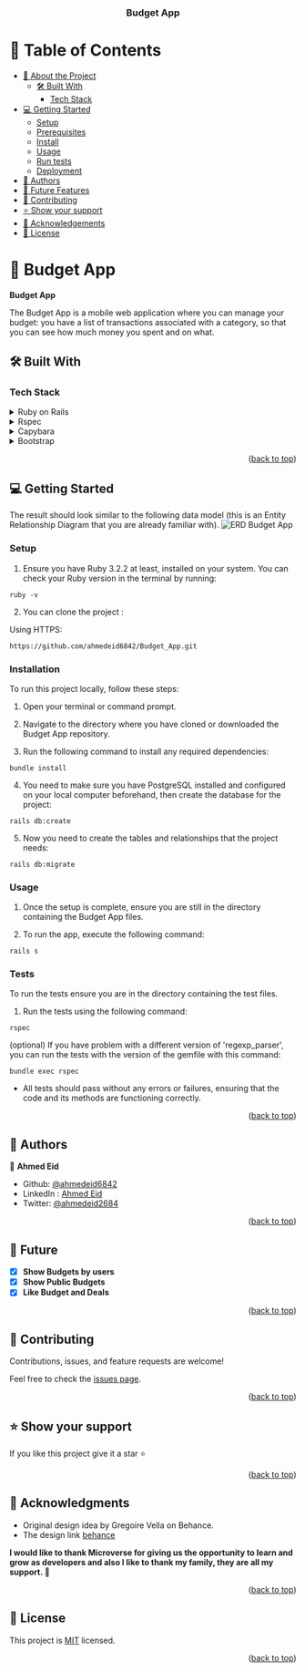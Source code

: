 <a name="readme-top"></a>

<div align="center">
  <h3><b>Budget App</b></h3>
</div>


<a name="readme-top"></a>

# 📗 Table of Contents

- [📖 About the Project](#about-project)
  - [🛠 Built With](#built-with)
    - [Tech Stack](#tech-stack)
- [💻 Getting Started](#getting-started)
  - [Setup](#setup)
  - [Prerequisites](#prerequisites)
  - [Install](#install)
  - [Usage](#usage)
  - [Run tests](#run-tests)
  - [Deployment](#triangular_flag_on_post-deployment)
- [👥 Authors](#authors)
- [🔭 Future Features](#future-features)
- [🤝 Contributing](#contributing)
- [⭐️ Show your support](#support)
- [🙏 Acknowledgements](#acknowledgements)
- [📝 License](#license)

<!-- PROJECT DESCRIPTION -->

# 📖 Budget App <a name="about-project"></a>

**Budget App** 

The Budget App is a mobile web application where you can manage your budget: you have a list of transactions associated with a category, so that you can see how much money you spent and on what.


## 🛠 Built With <a name="built-with"></a>

### Tech Stack <a name="tech-stack"></a>

<details>
<summary>Ruby on Rails</summary>
  <ul>
    <li><a href="https://rubyonrails.org/">Ruby on rails</a></li>
  </ul>
</details>

<details>
<summary>Rspec</summary>
  <ul>
    <li><a href="https://rspec.info/">Rspec</a></li>
  </ul>
</details>

<details>
<summary>Capybara</summary>
  <ul>
    <li><a href="https://teamcapybara.github.io/capybara/">Capybara</a></li>
  </ul>
</details>

<details>
<summary>Bootstrap</summary>
  <ul>
    <li><a href="https://getbootstrap.com/">Bootstrap</a></li>
  </ul>
</details>

<p align="right">(<a href="#readme-top">back to top</a>)</p>

## 💻 Getting Started <a name="getting-started"></a>
The result should look similar to the following data model (this is an Entity Relationship Diagram that you are already familiar with).
![ERD Budget App](https://github.com/microverseinc/curriculum-rails/blob/main/capstone/images/erd_diagram.png)

### Setup <a name="setup"></a>

1. Ensure you have Ruby 3.2.2 at least, installed on your system. You can check your Ruby version in the terminal by running:

```
ruby -v
```

2. You can clone the project :

Using HTTPS:

```
https://github.com/ahmedeid6842/Budget_App.git
```

### Installation <a name="install"></a>

To run this project locally, follow these steps:

1. Open your terminal or command prompt.

2. Navigate to the directory where you have cloned or downloaded the Budget App repository.

3. Run the following command to install any required dependencies:

```
bundle install
```
4. You need to make sure you have PostgreSQL installed and configured on your local computer   beforehand, then create the database for the project:

```
rails db:create
```

5. Now you need to create the tables and relationships that the project needs:

```
rails db:migrate
```

### Usage <a name="usage"></a>

1. Once the setup is complete, ensure you are still in the directory containing the Budget App files.

2. To run the app, execute the following command:

```
rails s
```

### Tests <a name="tests"></a>

To run the tests ensure you are in the directory containing the test files.

1. Run the tests using the following command:

```
rspec
```

(optional) If you have problem with a different version of 'regexp_parser', you can run the tests with the
version of the gemfile with this command:

```
bundle exec rspec 
```

- All tests should pass without any errors or failures, ensuring that the code and its methods are functioning correctly.

<p align="right">(<a href="#readme-top">back to top</a>)</p>


## 👥 Authors <a name="authors"></a>

👤 **Ahmed Eid**
- Github: [@ahmedeid6842](https://github.com/ahmedeid6842/)
- LinkedIn : [Ahmed Eid](https://www.linkedin.com/in/ahmed-eid-0018571b1/)
- Twitter: [@ahmedeid2684](https://twitter.com/ahmedeid2684)

<p align="right">(<a href="#readme-top">back to top</a>)</p>


## 🔭 Future <a name="future-features"></a>

- [x] **Show Budgets by users**
- [x] **Show Public Budgets**
- [x] **Like Budget and Deals**

<p align="right">(<a href="#readme-top">back to top</a>)</p>


## 🤝 Contributing <a name="contributing"></a>

Contributions, issues, and feature requests are welcome!

Feel free to check the [issues page](https://github.com/ahmedeid6842/Budget_App/issues).

<p align="right">(<a href="#readme-top">back to top</a>)</p>


## ⭐️ Show your support <a name="support"></a>

If you like this project give it a star ⭐️

<p align="right">(<a href="#readme-top">back to top</a>)</p>


## 🙏 Acknowledgments <a name="acknowledgements"></a>
- Original design idea by Gregoire Vella on Behance.
- The design link [behance](https://www.behance.net/gregoirevella)

**I would like to thank Microverse for giving us the opportunity to learn and grow as developers and also I like to thank my family, they are all my support. 🌟**



<p align="right">(<a href="#readme-top">back to top</a>)</p>


## 📝 License <a name="license"></a>

This project is [MIT](./LICENSE) licensed.

<p align="right">(<a href="#readme-top">back to top</a>)</p>